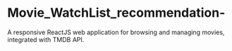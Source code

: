 # Movie_WatchList_recommendation-
A responsive ReactJS web application for browsing and managing movies, integrated with TMDB API.
